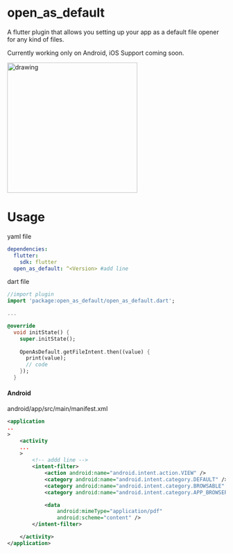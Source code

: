 # open_as_default

A flutter plugin that allows you setting up your app as a default file opener for any kind of files.

Currently working only on Android, iOS Support coming soon.

<img src="https://github.com/LuisDeLaValie/open_as_default/raw/master/demo_android.gif" alt="drawing" width="300"/>


# Usage

yaml file
```yaml
dependencies:
  flutter:
    sdk: flutter
  open_as_default: ^<Version> #add line
```
dart file
```dart
//import plugin
import 'package:open_as_default/open_as_default.dart';  

...

@override
  void initState() {
    super.initState();
    
    OpenAsDefault.getFileIntent.then((value) {
      print(value);
      // code 
    });
  }
```

#### Android

android/app/src/main/manifest.xml
```xml
<application
..
>
    <activity
    ...
    >           
        <!-- addd line -->
        <intent-filter>
            <action android:name="android.intent.action.VIEW" />
            <category android:name="android.intent.category.DEFAULT" />
            <category android:name="android.intent.category.BROWSABLE" />
            <category android:name="android.intent.category.APP_BROWSER" />

            <data
                android:mimeType="application/pdf" 
                android:scheme="content" />
        </intent-filter>

    </activity> 
</application>
```


